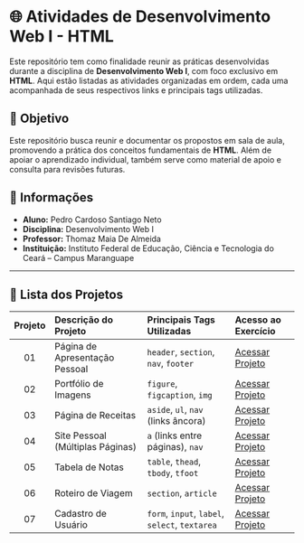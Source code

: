 # 🌐 Atividades de Desenvolvimento Web I - HTML

Este repositório tem como finalidade reunir as práticas desenvolvidas durante a disciplina de **Desenvolvimento Web I**, com foco exclusivo em **HTML**. Aqui estão listadas as atividades organizadas em ordem, cada uma acompanhada de seus respectivos links e principais tags utilizadas.

## 🎯 Objetivo
Este repositório busca reunir e documentar os propostos em sala de aula, promovendo a prática dos conceitos fundamentais de **HTML**. Além de apoiar o aprendizado individual, também serve como material de apoio e consulta para revisões futuras.

## 📌 Informações
- **Aluno:** Pedro Cardoso Santiago Neto
- **Disciplina:** Desenvolvimento Web I
- **Professor:** Thomaz Maia De Almeida
- **Instituição:** Instituto Federal de Educação, Ciência e Tecnologia do Ceará – Campus Maranguape

---

## 📂 Lista dos Projetos

| **Projeto** | **Descrição do Projeto** | **Principais Tags Utilizadas** | **Acesso ao Exercício** |
|:-------------:|:-------------------|:-------------------|:------------------------------------|
| 01            | Página de Apresentação Pessoal | `header`, `section`, `nav`, `footer` | [Acessar Projeto ](https://pedroneto-ops.github.io/PROJETO_01_web/) |
| 02            | Portfólio de Imagens | `figure`, `figcaption`, `img` | [Acessar Projeto ](https://pedroneto-ops.github.io/PROJETO_02_web/) |
| 03            | Página de Receitas | `aside`, `ul`, `nav` (links âncora) | [Acessar Projeto ](https://pedroneto-ops.github.io/PROJETO_03_web/) |
| 04            | Site Pessoal (Múltiplas Páginas) | `a` (links entre páginas), `nav` | [Acessar Projeto ](https://pedroneto-ops.github.io/PROJETO_04_web/) |
| 05            | Tabela de Notas | `table`, `thead`, `tbody`, `tfoot` | [Acessar Projeto ](https://pedroneto-ops.github.io/PROJETO_05_web/) |
| 06            | Roteiro de Viagem | `section`, `article` | [Acessar Projeto ](https://pedroneto-ops.github.io/PROJETO_06_web/) |
| 07            | Cadastro de Usuário | `form`, `input`, `label`, `select`, `textarea` | [Acessar Projeto ](https://pedroneto-ops.github.io/PROJETO_07_web/) |
